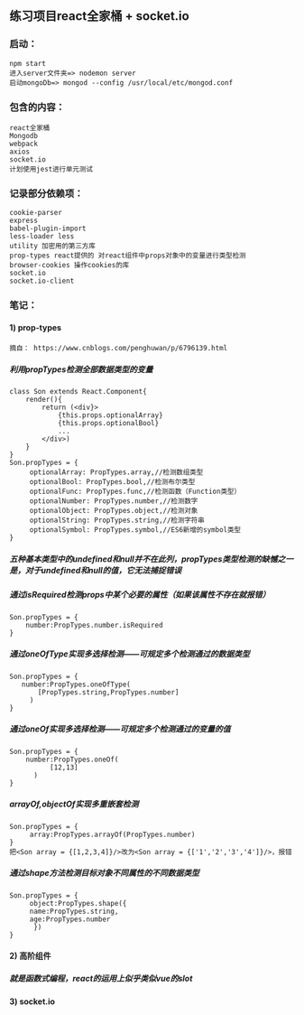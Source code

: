 练习项目react全家桶 + socket.io
-------
### 启动：
    npm start
    进入server文件夹=> nodemon server
    启动mongoDb=> mongod --config /usr/local/etc/mongod.conf
### 包含的内容：
    react全家桶
    Mongodb
    webpack
    axios
    socket.io
    计划使用jest进行单元测试
### 记录部分依赖项：
    cookie-parser
    express
    babel-plugin-import
    less-loader less
    utility 加密用的第三方库
    prop-types react提供的 对react组件中props对象中的变量进行类型检测
    browser-cookies 操作cookies的库
    socket.io
    socket.io-client
### 笔记：
#### 1) prop-types
    摘自： https://www.cnblogs.com/penghuwan/p/6796139.html
##### 利用propTypes检测全部数据类型的变量
    class Son extends React.Component{
        render(){
            return (<div}>
                {this.props.optionalArray}
                {this.props.optionalBool}
                ...
            </div>)
        }
    }
    Son.propTypes = {
         optionalArray: PropTypes.array,//检测数组类型
         optionalBool: PropTypes.bool,//检测布尔类型
         optionalFunc: PropTypes.func,//检测函数（Function类型）
         optionalNumber: PropTypes.number,//检测数字
         optionalObject: PropTypes.object,//检测对象
         optionalString: PropTypes.string,//检测字符串
         optionalSymbol: PropTypes.symbol,//ES6新增的symbol类型
    }
##### 五种基本类型中的undefined和null并不在此列，propTypes类型检测的缺憾之一是，对于undefined和null的值，它无法捕捉错误

##### 通过isRequired检测props中某个必要的属性（如果该属性不存在就报错）
    Son.propTypes = {
        number:PropTypes.number.isRequired
    }
##### 通过oneOfType实现多选择检测——可规定多个检测通过的数据类型
    Son.propTypes = {
       number:PropTypes.oneOfType(
           [PropTypes.string,PropTypes.number]
         )
    }
##### 通过oneOf实现多选择检测——可规定多个检测通过的变量的值
    Son.propTypes = {
        number:PropTypes.oneOf(
              [12,13]
          )
    }
##### arrayOf,objectOf实现多重嵌套检测
    Son.propTypes = {
         array:PropTypes.arrayOf(PropTypes.number)
    }
    把<Son array = {[1,2,3,4]}/>改为<Son array = {['1','2','3','4']}/>，报错
##### 通过shape方法检测目标对象不同属性的不同数据类型
    Son.propTypes = {
         object:PropTypes.shape({
         name:PropTypes.string,
         age:PropTypes.number
          })
    }
#### 2) 高阶组件
##### 就是函数式编程，react的运用上似乎类似vue的slot
#####
#### 3) socket.io
